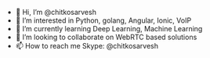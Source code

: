 - 👋 Hi, I’m @chitkosarvesh
- 👀 I’m interested in Python, golang, Angular, Ionic, VoIP
- 🌱 I’m currently learning Deep Learning, Machine Learning
- 💞️ I’m looking to collaborate on WebRTC based solutions
- 📫 How to reach me Skype: @chitkosarvesh

